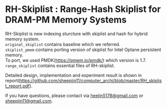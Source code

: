 # RH-Skiplist : Range-Hash Skiplist for DRAM-PM Memory Systems

RH-Skiplist is new indexing sturcture with skiplist and hash for hybrid memory system.  
`original_skiplist` contains baseline which we referred.  
`skiplist_pmem` contains porting version of skiplist for Intel Optane persistent memory.  
To port, we used PMDK(https://pmem.io/pmdk/) which version is 1.7.  
`range_skiplist` contains essential files of RH-skiplist.

Detailed design, implementation and experiment result is shown in report(https://github.com/sheepjin11/computer_archi/blob/master/RH_skiplist_report.pdf).  
 
If you have questions, please contact via heejin5178@gmail.com or sheepjin11@gmail.com.

